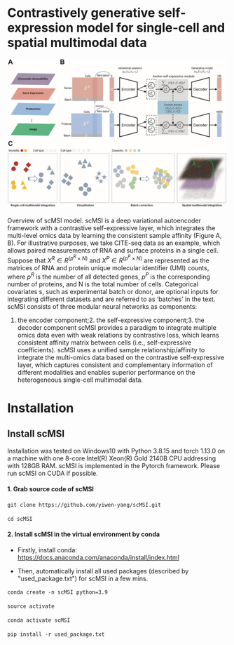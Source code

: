 # Contrastively generative self-expression model for single-cell and spatial multimodal data
![image](/Utilities/scMSI_overview.jpg)

Overview of scMSI model. scMSI is a deep variational autoencoder framework with a contrastive self-expressive layer, which integrates the multi-level omics data by learning the consistent sample affinity (Figure A, B). For illustrative purposes, we take CITE-seq data as an example, which allows paired measurements of RNA and surface proteins in a single cell. Suppose that $X^R∈R^(p^R×N)$ and $X^P∈R^(p^P×N)$ are represented as the matrices of RNA and protein unique molecular identifier (UMI) counts, where $p^R$ is the number of all detected genes, $p^P$ is the corresponding number of proteins, and N is the total number of cells. Categorical covariates s, such as experimental batch or donor, are optional inputs for integrating different datasets and are referred to as ‘batches’ in the text.
scMSI consists of three modular neural networks as components:
1. the encoder component;2. the self-expressive component;3. the decoder component
scMSI provides a paradigm to integrate multiple omics data even with weak relations by contrastive loss, which learns consistent affinity matrix between cells (i.e., self-expressive coefficients). scMSI uses a unified sample relationship/affinity to integrate the multi-omics data based on the contrastive self-expressive layer, which captures consistent and complementary information of different modalities and enables superior performance on the heterogeneous single-cell multimodal data.

# Installation

## Install scMSI

Installation was tested on Windows10 with Python 3.8.15 and torch 1.13.0 on a machine with one 8-core Intel(R) Xeon(R) Gold 2140B CPU addressing with 128GB RAM.
 scMSI is implemented in the Pytorch framework. Please run scMSI on CUDA if possible.

#### 1. Grab source code of scMSI

```
git clone https://github.com/yiwen-yang/scMSI.git

cd scMSI
```

#### 2. Install scMSI in the virtual environment by conda

* Firstly, install conda: https://docs.anaconda.com/anaconda/install/index.html

* Then, automatically install all used packages (described by "used_package.txt") for scMSI in a few mins.

```
conda create -n scMSI python=3.9

source activate

conda activate scMSI

pip install -r used_package.txt
```
